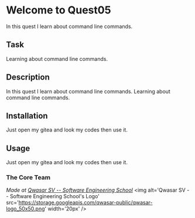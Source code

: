 # Welcome to Quest05
In this quest I learn about command line commands.

## Task
Learning about command line commands.

## Description
In this quest I learn about command line commands.
Learning about command line commands.

## Installation
Just open my gitea and look my codes then use it.

## Usage
Just open my gitea and look my codes then use it.
### The Core Team


<span><i>Made at <a href='https://qwasar.io'>Qwasar SV -- Software Engineering School</a></i></span>
<span><img alt='Qwasar SV -- Software Engineering School's Logo' src='https://storage.googleapis.com/qwasar-public/qwasar-logo_50x50.png' width='20px' /></span>

